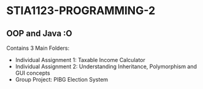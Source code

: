 # STIA1123-PROGRAMMING-2
## OOP and Java :O

Contains 3 Main Folders: 
- Individual Assignment 1: Taxable Income Calculator
- Individual Assignment 2: Understanding Inheritance, Polymorphism and GUI concepts
- Group Project: PIBG Election System

